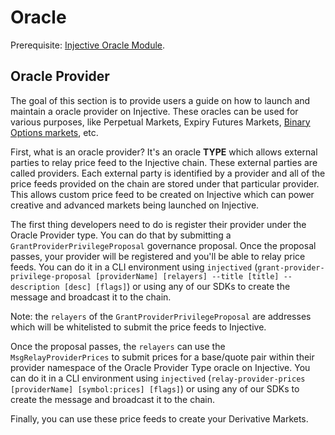 # Oracle

Prerequisite: [Injective Oracle Module](../../../develop/modules/injective/oracle/).

## Oracle Provider

The goal of this section is to provide users a guide on how to launch and maintain a oracle provider on Injective. These oracles can be used for various purposes, like Perpetual Markets, Expiry Futures Markets, [Binary Options markets](../../../develop/modules/injective/exchange/02_binary_options_markets.md), etc. 

First, what is an oracle provider? It's an oracle **TYPE** which allows external parties to relay price feed to the Injective chain. These external parties are called providers. Each external party is identified by a provider and all of the price feeds provided on the chain are stored under that particular provider. This allows custom price feed to be created on Injective which can power creative and advanced markets being launched on Injective. 

The first thing developers need to do is register their provider under the Oracle Provider type. You can do that by submitting a `GrantProviderPrivilegeProposal` governance proposal. Once the proposal passes, your provider will be registered and you'll be able to relay price feeds. You can do it in a CLI environment using `injectived` (`grant-provider-privilege-proposal [providerName] [relayers] --title [title] --description [desc] [flags]`) or using any of our SDKs to create the message and broadcast it to the chain. 

Note: the `relayers` of the `GrantProviderPrivilegeProposal` are addresses which will be whitelisted to submit the price feeds to Injective.

Once the proposal passes, the `relayers` can use the `MsgRelayProviderPrices` to submit prices for a base/quote pair within their provider namespace of the Oracle Provider Type oracle on Injective. You can do it in a CLI environment using `injectived` (`relay-provider-prices [providerName] [symbol:prices] [flags]`) or using any of our SDKs to create the message and broadcast it to the chain. 

Finally, you can use these price feeds to create your Derivative Markets. 
